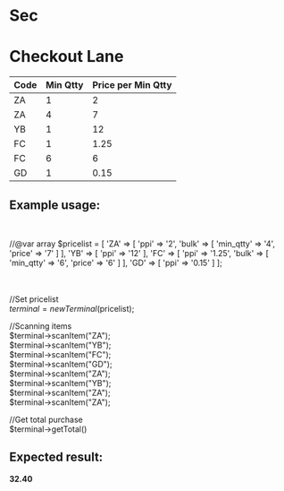 # Sec
<h1>Checkout Lane</h1>

<table>
  <thead> 
  <tr>
  <th>Code</th>
  <th>Min Qtty</th>
  <th>Price per Min Qtty</th>
  </tr>
  </thead>
  <tbody>
    <tr>
    <td>ZA</td>
    <td>1</td>
    <td>2</td>
    </tr>
    <tr>
    <td>ZA</td>
    <td>4</td>
    <td>7</td>
    </tr>
    <tr>
    <td>YB</td>
    <td>1</td>
    <td>12</td>
    </tr>
        <tr>
    <td>FC</td>
    <td>1</td>
    <td>1.25</td>
    </tr>
        <tr>
    <td>FC</td>
    <td>6</td>
    <td>6</td>
    </tr>
            <tr>
    <td>GD</td>
    <td>1</td>
    <td>0.15</td>
    </tr>
  </tbody>
</table>

<h2>Example usage:</h2>
<br/>

//@var array
$pricelist = [
    'ZA' => [
        'ppi' => '2',
        'bulk' => [
            'min_qtty' => '4',
            'price' => '7'
        ]
    ],
    'YB' => [
        'ppi' => '12'
    ],
    'FC' => [
        'ppi' => '1.25',
        'bulk' => [
            'min_qtty' => '6',
            'price' => '6'
        ]
    ],
    'GD' => [
        'ppi' => '0.15'
    ]
];

<br/><br/>
//Set pricelist<br/>
$terminal = new Terminal($pricelist);<br/>

//Scanning items<br/>
$terminal->scanItem("ZA");<br/>
$terminal->scanItem("YB");<br/>
$terminal->scanItem("FC");<br/>
$terminal->scanItem("GD");<br/>
$terminal->scanItem("ZA");<br/>
$terminal->scanItem("YB");<br/>
$terminal->scanItem("ZA");<br/>
$terminal->scanItem("ZA");<br/>

//Get total purchase<br/>
$terminal->getTotal()

<h2>Expected result:</h2>
<strong>32.40</strong>
